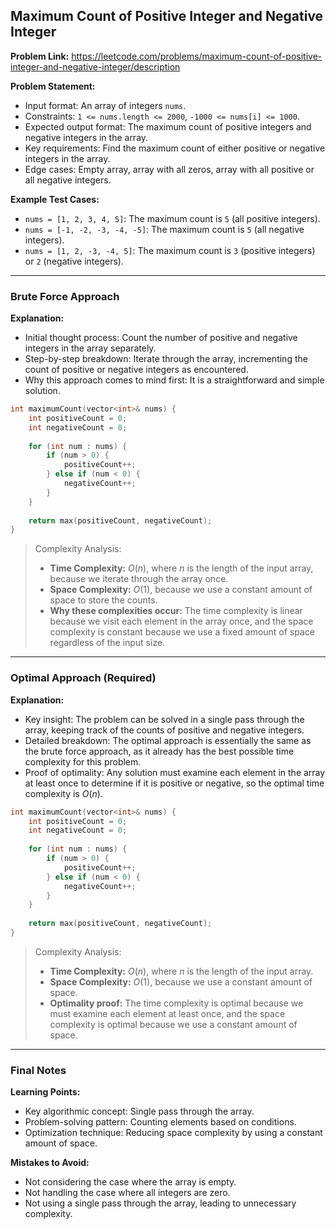 ## Maximum Count of Positive Integer and Negative Integer

**Problem Link:** https://leetcode.com/problems/maximum-count-of-positive-integer-and-negative-integer/description

**Problem Statement:**
- Input format: An array of integers `nums`.
- Constraints: `1 <= nums.length <= 2000`, `-1000 <= nums[i] <= 1000`.
- Expected output format: The maximum count of positive integers and negative integers in the array.
- Key requirements: Find the maximum count of either positive or negative integers in the array.
- Edge cases: Empty array, array with all zeros, array with all positive or all negative integers.

**Example Test Cases:**
- `nums = [1, 2, 3, 4, 5]`: The maximum count is `5` (all positive integers).
- `nums = [-1, -2, -3, -4, -5]`: The maximum count is `5` (all negative integers).
- `nums = [1, 2, -3, -4, 5]`: The maximum count is `3` (positive integers) or `2` (negative integers).

---

### Brute Force Approach

**Explanation:**
- Initial thought process: Count the number of positive and negative integers in the array separately.
- Step-by-step breakdown: Iterate through the array, incrementing the count of positive or negative integers as encountered.
- Why this approach comes to mind first: It is a straightforward and simple solution.

```cpp
int maximumCount(vector<int>& nums) {
    int positiveCount = 0;
    int negativeCount = 0;
    
    for (int num : nums) {
        if (num > 0) {
            positiveCount++;
        } else if (num < 0) {
            negativeCount++;
        }
    }
    
    return max(positiveCount, negativeCount);
}
```

> Complexity Analysis:
> - **Time Complexity:** $O(n)$, where $n$ is the length of the input array, because we iterate through the array once.
> - **Space Complexity:** $O(1)$, because we use a constant amount of space to store the counts.
> - **Why these complexities occur:** The time complexity is linear because we visit each element in the array once, and the space complexity is constant because we use a fixed amount of space regardless of the input size.

---

### Optimal Approach (Required)

**Explanation:**
- Key insight: The problem can be solved in a single pass through the array, keeping track of the counts of positive and negative integers.
- Detailed breakdown: The optimal approach is essentially the same as the brute force approach, as it already has the best possible time complexity for this problem.
- Proof of optimality: Any solution must examine each element in the array at least once to determine if it is positive or negative, so the optimal time complexity is $O(n)$.

```cpp
int maximumCount(vector<int>& nums) {
    int positiveCount = 0;
    int negativeCount = 0;
    
    for (int num : nums) {
        if (num > 0) {
            positiveCount++;
        } else if (num < 0) {
            negativeCount++;
        }
    }
    
    return max(positiveCount, negativeCount);
}
```

> Complexity Analysis:
> - **Time Complexity:** $O(n)$, where $n$ is the length of the input array.
> - **Space Complexity:** $O(1)$, because we use a constant amount of space.
> - **Optimality proof:** The time complexity is optimal because we must examine each element at least once, and the space complexity is optimal because we use a constant amount of space.

---

### Final Notes

**Learning Points:**
- Key algorithmic concept: Single pass through the array.
- Problem-solving pattern: Counting elements based on conditions.
- Optimization technique: Reducing space complexity by using a constant amount of space.

**Mistakes to Avoid:**
- Not considering the case where the array is empty.
- Not handling the case where all integers are zero.
- Not using a single pass through the array, leading to unnecessary complexity.